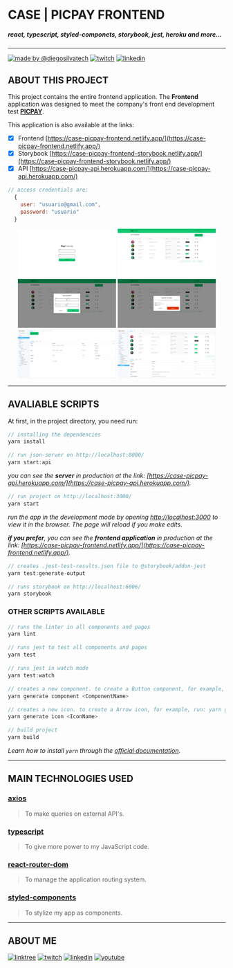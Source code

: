 # CASE | PICPAY FRONTEND

##### react, typescript, styled-componets, storybook, jest, heroku and more...

---

[![made by @diegosilvatech](https://img.shields.io/badge/made%20by-Diego%20Silva-11c76f?style=for-the-badge)](https://linktr.ee/diegosilvatech)
[![twitch](https://img.shields.io/badge/twitch-@diegosilvatech-6441a5?style=for-the-badge&logo=twitch)](https://www.twitch.tv/diegosilvatech)
[![linkedin](https://img.shields.io/badge/linkedin-@diegosilvatech-0e76a8?style=for-the-badge&logo=linkedin)](https://linkedin.com/in/diegosilvatech)

## ABOUT THIS PROJECT

This project contains the entire frontend application. The **Frontend** application was designed to meet the company's front end development test **[PICPAY](https://www.picpay.com/)**.

This application is also available at the links: 
- [x] Frontend [https://case-picpay-frontend.netlify.app/](https://case-picpay-frontend.netlify.app/)
- [x] Storybook [https://case-picpay-frontend-storybook.netlify.app/](https://case-picpay-frontend-storybook.netlify.app/)
- [x] API [https://case-picpay-api.herokuapp.com/](https://case-picpay-api.herokuapp.com/)

```jsx
// access credentials are:
  { 
    user: "usuario@gmail.com",
    password: "usuario"
  }
```

<p align="center">
  <img src="./public/gallery/page-login.png" width="45%" />
  <img src="./public/gallery/page-payments.png" width="45%" />
  <img src="./public/gallery/page-payments-add.png" width="45%" />
  <img src="./public/gallery/page-payments-delete.png" width="45%" />
  <img src="./public/gallery/storybook-button.png" width="45%" />
  <img src="./public/gallery/storybook-table.png" width="45%" />
</p>

---

## AVALIABLE SCRIPTS

At first, in the project directory, you need run:

```jsx
// installing the dependencies
yarn install
```

```jsx
// run json-server on http://localhost:8000/
yarn start:api
```
_you can see the **server** in production at the link: [https://case-picpay-api.herokuapp.com/](https://case-picpay-api.herokuapp.com/)._

```jsx
// run project on http://localhost:3000/
yarn start
```
_run the app in the development mode by opening [http://localhost:3000](http://localhost:3000) to view it in the browser. The page will reload if you make edits._

_**if you prefer**, you can see the **frontend application** in production at the link: [https://case-picpay-frontend.netlify.app/](https://case-picpay-frontend.netlify.app/)._

```jsx
// creates .jest-test-results.json file to @storybook/addon-jest
yarn test:generate-output
```

```jsx
// runs storybook on http://localhost:6006/
yarn storybook
```

### OTHER SCRIPTS AVAILABLE

```jsx
// runs the linter in all components and pages
yarn lint
```

```jsx
// runs jest to test all components and pages
yarn test
```

```jsx
// runs jest in watch mode
yarn test:watch
```

```jsx
// creates a new component. to create a Button component, for example, run: yarn generate Button
yarn generate component <ComponentName>
```

```jsx
// creates a new icon. to create a Arrow icon, for example, run: yarn generate icon Arrow
yarn generate icon <IconName>
```

```jsx
// build project
yarn build
```

_Learn how to install `yarn` through the [official documentation](https://yarnpkg.com/pt-BR/docs/install)._

---

## MAIN TECHNOLOGIES USED

### [axios](https://github.com/axios/axios/)

> To make queries on external API's.

### [typescript](https://www.typescriptlang.org/)

> To give more power to my JavaScript code.

### [react-router-dom](https://reactrouter.com/)

> To manage the application routing system.

### [styled-components](https://styled-components.com/)

> To stylize my app as components.

---

## ABOUT ME

[![linktree](https://img.shields.io/badge/linktree-@diegosilvatech-11c76f?style=for-the-badge&logo=linktree)](https://linktr.ee/diegosilvatech)
[![twitch](https://img.shields.io/badge/twitch-@diegosilvatech-6441a5?style=for-the-badge&logo=twitch)](https://www.twitch.tv/diegosilvatech)
[![linkedin](https://img.shields.io/badge/linkedin-@diegosilvatech-0e76a8?style=for-the-badge&logo=linkedin)](https://linkedin.com/in/diegosilvatech)
[![youtube](https://img.shields.io/badge/youtube-@diegosilvatech-cc0000?style=for-the-badge&logo=youtube)](https://www.youtube.com/channel/UCECVV8ODiaQtur7EyS73i1g/videos)
